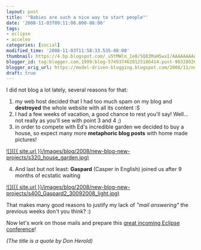 ```yaml
---
layout: post
title: '"Babies are such a nice way to start people"'
date: '2008-11-03T09:11:00.000-08:00'
tags:
- eclipse
- acceleo
categories: [social]
modified_time: '2008-11-03T11:58:33.535-08:00'
thumbnail: https://4.bp.blogspot.com/_u5tMWln_Ie8/SQ83MaH5wxI/AAAAAAAAAAM/7U5ADFXexlg/s72-c/house_garden.jpg
blogger_id: tag:blogger.com,1999:blog-5749374620125186414.post-9032892606062005784
blogger_orig_url: https://model-driven-blogging.blogspot.com/2008/11/new-blog-new-projects.html
draft: true
---
```


I did not blog a lot lately, several reasons for that:

1. my web host decided that I had too much spam on my blog and **destroyed** the whole website with all its content :S
2. I had a few weeks of vacation, a good chance to rest you'll say! Well… not really as you'll see with point 3 and 4 ;)
3. in order to compete with Ed's incredible garden we decided to buy a house, so expect many more **metaphoric blog posts** with home made pictures!

[![]({{ site.url }}/images/blog/2008/new-blog-new-projects/s320_house_garden.jpg)](https://4.bp.blogspot.com/_u5tMWln_Ie8/SQ83MaH5wxI/AAAAAAAAAAM/7U5ADFXexlg/s1600-h/house_garden.jpg)

4. And last but not least: **Gaspard** (Casper in English) joined us after 9 months of ecstatic waiting

[![]({{ site.url }}/images/blog/2008/new-blog-new-projects/s400_Gaspard2_30092008_light.jpg)](https://1.bp.blogspot.com/_OJuY9x1lbxI/SOMKDUu-g0I/AAAAAAAAAHg/WjR-KlM35oU/s1600-h/Gaspard2_30092008_light.jpg)

That makes many good reasons to justify my lack of _"mail answering"_ the previous weeks don't you think? :)

Now let's work on those mails and prepare this [great incoming Eclipse conference](https://www.eclipsecon.org/summiteurope2008/)!

_(The title is a quote by Don Herold)_

